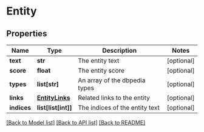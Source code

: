 # Entity

## Properties
Name | Type | Description | Notes
------------ | ------------- | ------------- | -------------
**text** | **str** | The entity text | [optional] 
**score** | **float** | The entity score | [optional] 
**types** | **list[str]** | An array of the dbpedia types | [optional] 
**links** | [**EntityLinks**](EntityLinks.md) | Related links to the entity | [optional] 
**indices** | **list[list[int]]** | The indices of the entity text | [optional] 

[[Back to Model list]](../README.rst#documentation-for-models) [[Back to API list]](../README.rst#documentation-for-api-endpoints) [[Back to README]](../README.rst)


